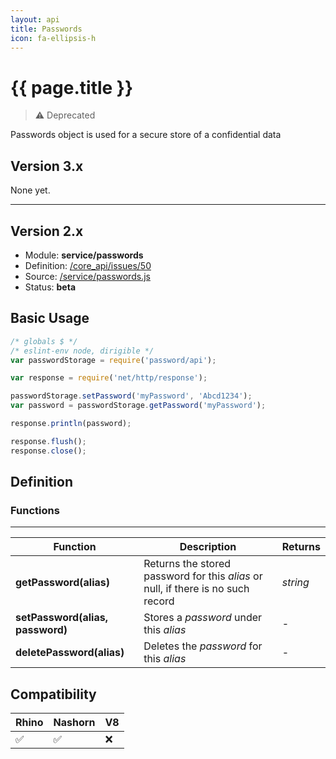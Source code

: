 ```yaml
---
layout: api
title: Passwords
icon: fa-ellipsis-h
---
```


{{ page.title }}
===

> ⚠ Deprecated

Passwords object is used for a secure store of a confidential data

Version 3.x
---

None yet.

---


Version 2.x
---

- Module: **service/passwords**
- Definition: [/core_api/issues/50](https://github.com/dirigiblelabs/core_api/issues/50)
- Source: [/service/passwords.js](https://github.com/dirigiblelabs/core_api/blob/master/core_api/ScriptingServices/service/passwords.js)
- Status: **beta**

Basic Usage
---

```javascript
/* globals $ */
/* eslint-env node, dirigible */
var passwordStorage = require('password/api');

var response = require('net/http/response');

passwordStorage.setPassword('myPassword', 'Abcd1234');
var password = passwordStorage.getPassword('myPassword');

response.println(password);

response.flush();
response.close();
```


Definition
---

### Functions

---

Function     | Description | Returns
------------ | ----------- | --------
**getPassword(alias)** | Returns the stored password for this *alias* or null, if there is no such record | *string*
**setPassword(alias, password)** | Stores a *password* under this *alias* | -
**deletePassword(alias)** | Deletes the *password* for this *alias* | -

Compatibility
---

Rhino | Nashorn | V8
----- | ------- | --------
 ✅  | ✅  | ❌
